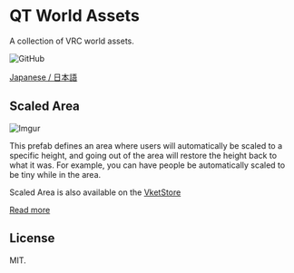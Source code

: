 # QT World Assets

A collection of VRC world assets.

![GitHub](https://img.shields.io/github/license/dbqt/QTVRCWorldAssets)

[Japanese / 日本語](./README.ja.md)

## Scaled Area

![Imgur](https://i.imgur.com/kn64j7L.gif)

This prefab defines an area where users will automatically be scaled to a specific height, and going out of the area will restore the height back to what it was. For example, you can have people be automatically scaled to be tiny while in the area.

Scaled Area is also available on the [VketStore](https://store.vket.com/en/items/9293)

[Read more](./ScaledArea/README.md)

## License
MIT.